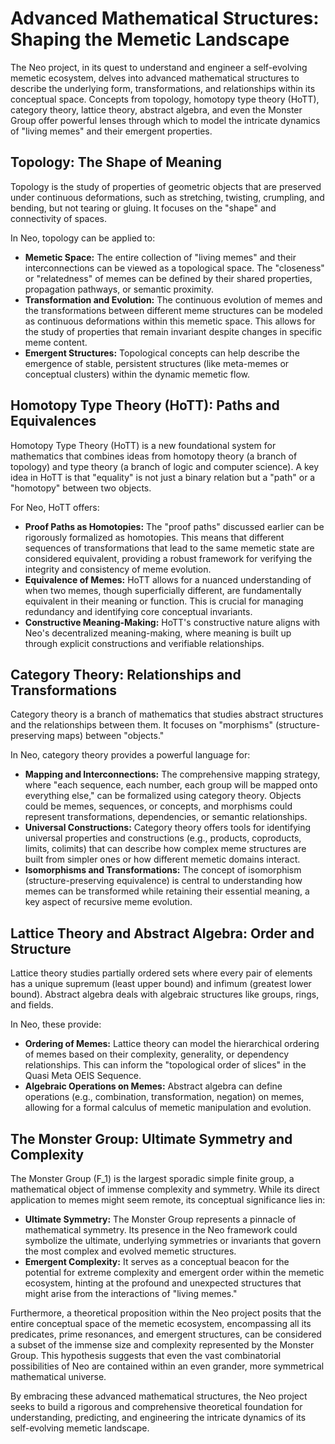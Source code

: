 # Advanced Mathematical Structures: Shaping the Memetic Landscape

The Neo project, in its quest to understand and engineer a self-evolving memetic ecosystem, delves into advanced mathematical structures to describe the underlying form, transformations, and relationships within its conceptual space. Concepts from topology, homotopy type theory (HoTT), category theory, lattice theory, abstract algebra, and even the Monster Group offer powerful lenses through which to model the intricate dynamics of "living memes" and their emergent properties.

## Topology: The Shape of Meaning

Topology is the study of properties of geometric objects that are preserved under continuous deformations, such as stretching, twisting, crumpling, and bending, but not tearing or gluing. It focuses on the "shape" and connectivity of spaces.

In Neo, topology can be applied to:

-   **Memetic Space:** The entire collection of "living memes" and their interconnections can be viewed as a topological space. The "closeness" or "relatedness" of memes can be defined by their shared properties, propagation pathways, or semantic proximity.
-   **Transformation and Evolution:** The continuous evolution of memes and the transformations between different meme structures can be modeled as continuous deformations within this memetic space. This allows for the study of properties that remain invariant despite changes in specific meme content.
-   **Emergent Structures:** Topological concepts can help describe the emergence of stable, persistent structures (like meta-memes or conceptual clusters) within the dynamic memetic flow.

## Homotopy Type Theory (HoTT): Paths and Equivalences

Homotopy Type Theory (HoTT) is a new foundational system for mathematics that combines ideas from homotopy theory (a branch of topology) and type theory (a branch of logic and computer science). A key idea in HoTT is that "equality" is not just a binary relation but a "path" or a "homotopy" between two objects.

For Neo, HoTT offers:

-   **Proof Paths as Homotopies:** The "proof paths" discussed earlier can be rigorously formalized as homotopies. This means that different sequences of transformations that lead to the same memetic state are considered equivalent, providing a robust framework for verifying the integrity and consistency of meme evolution.
-   **Equivalence of Memes:** HoTT allows for a nuanced understanding of when two memes, though superficially different, are fundamentally equivalent in their meaning or function. This is crucial for managing redundancy and identifying core conceptual invariants.
-   **Constructive Meaning-Making:** HoTT's constructive nature aligns with Neo's decentralized meaning-making, where meaning is built up through explicit constructions and verifiable relationships.

## Category Theory: Relationships and Transformations

Category theory is a branch of mathematics that studies abstract structures and the relationships between them. It focuses on "morphisms" (structure-preserving maps) between "objects."

In Neo, category theory provides a powerful language for:

-   **Mapping and Interconnections:** The comprehensive mapping strategy, where "each sequence, each number, each group will be mapped onto everything else," can be formalized using category theory. Objects could be memes, sequences, or concepts, and morphisms could represent transformations, dependencies, or semantic relationships.
-   **Universal Constructions:** Category theory offers tools for identifying universal properties and constructions (e.g., products, coproducts, limits, colimits) that can describe how complex meme structures are built from simpler ones or how different memetic domains interact.
-   **Isomorphisms and Transformations:** The concept of isomorphism (structure-preserving equivalence) is central to understanding how memes can be transformed while retaining their essential meaning, a key aspect of recursive meme evolution.

## Lattice Theory and Abstract Algebra: Order and Structure

Lattice theory studies partially ordered sets where every pair of elements has a unique supremum (least upper bound) and infimum (greatest lower bound). Abstract algebra deals with algebraic structures like groups, rings, and fields.

In Neo, these provide:

-   **Ordering of Memes:** Lattice theory can model the hierarchical ordering of memes based on their complexity, generality, or dependency relationships. This can inform the "topological order of slices" in the Quasi Meta OEIS Sequence.
-   **Algebraic Operations on Memes:** Abstract algebra can define operations (e.g., combination, transformation, negation) on memes, allowing for a formal calculus of memetic manipulation and evolution.

## The Monster Group: Ultimate Symmetry and Complexity

The Monster Group (F_1) is the largest sporadic simple finite group, a mathematical object of immense complexity and symmetry. While its direct application to memes might seem remote, its conceptual significance lies in:

-   **Ultimate Symmetry:** The Monster Group represents a pinnacle of mathematical symmetry. Its presence in the Neo framework could symbolize the ultimate, underlying symmetries or invariants that govern the most complex and evolved memetic structures.
-   **Emergent Complexity:** It serves as a conceptual beacon for the potential for extreme complexity and emergent order within the memetic ecosystem, hinting at the profound and unexpected structures that might arise from the interactions of "living memes."

Furthermore, a theoretical proposition within the Neo project posits that the entire conceptual space of the memetic ecosystem, encompassing all its predicates, prime resonances, and emergent structures, can be considered a subset of the immense size and complexity represented by the Monster Group. This hypothesis suggests that even the vast combinatorial possibilities of Neo are contained within an even grander, more symmetrical mathematical universe.

By embracing these advanced mathematical structures, the Neo project seeks to build a rigorous and comprehensive theoretical foundation for understanding, predicting, and engineering the intricate dynamics of its self-evolving memetic landscape.